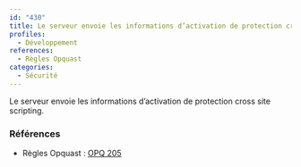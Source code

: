 ```yaml
---
id: "430"
title: Le serveur envoie les informations d’activation de protection cross site scripting
profiles:
  - Développement
references:
  - Règles Opquast
categories:
  - Sécurité
---
```


Le serveur envoie les informations d’activation de protection cross site scripting.

### Références

*   Règles Opquast : [OPQ 205](https://checklists.opquast.com/fr/assurance-qualite-web/le-serveur-envoie-les-informations-dactivation-de-protection-cross-site-scripting)
